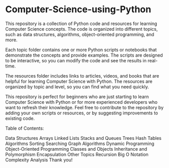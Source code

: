 # Computer-Science-using-Python
This repository is a collection of Python code and resources for learning Computer Science concepts. The code is organized into different topics, such as data structures, algorithms, object-oriented programming, and more.

Each topic folder contains one or more Python scripts or notebooks that demonstrate the concepts and provide examples. The scripts are designed to be interactive, so you can modify the code and see the results in real-time.

The resources folder includes links to articles, videos, and books that are helpful for learning Computer Science with Python. The resources are organized by topic and level, so you can find what you need quickly.

This repository is perfect for beginners who are just starting to learn Computer Science with Python or for more experienced developers who want to refresh their knowledge. Feel free to contribute to the repository by adding your own scripts or resources, or by suggesting improvements to existing code.

Table of Contents:

Data Structures
Arrays
Linked Lists
Stacks and Queues
Trees
Hash Tables
Algorithms
Sorting
Searching
Graph Algorithms
Dynamic Programming
Object-Oriented Programming
Classes and Objects
Inheritance and Polymorphism
Encapsulation
Other Topics
Recursion
Big O Notation
Complexity Analysis
Thank you!
